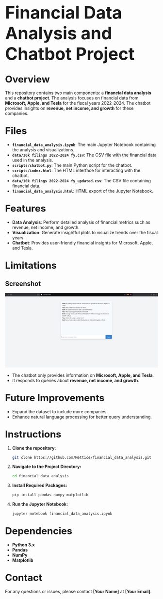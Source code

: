 # <span style="font-size: 2em;">Financial Data Analysis and Chatbot Project</span>

## <span style="font-size: 1.5em;">Overview</span>

This repository contains two main components: a **financial data analysis** and a **chatbot project**. The analysis focuses on financial data from **Microsoft, Apple, and Tesla** for the fiscal years 2022-2024. The chatbot provides insights on **revenue, net income, and growth** for these companies.

## <span style="font-size: 1.5em;">Files</span>

- **`financial_data_analysis.ipynb`**: The main Jupyter Notebook containing the analysis and visualizations.
- **`data/10k filings 2022-2024 fy.csv`**: The CSV file with the financial data used in the analysis.
- **`scripts/chatbot.py`**: The main Python script for the chatbot.
- **`scripts/index.html`**: The HTML interface for interacting with the chatbot.
- **`data/10k filings 2022-2024 fy_updated.csv`**: The CSV file containing financial data.
- **`financial_data_analysis.html`**: HTML export of the Jupyter Notebook.

## <span style="font-size: 1.5em;">Features</span>

- **Data Analysis**: Perform detailed analysis of financial metrics such as revenue, net income, and growth.
- **Visualization**: Generate insightful plots to visualize trends over the fiscal years.
- **Chatbot**: Provides user-friendly financial insights for Microsoft, Apple, and Tesla.

## <span style="font-size: 1.5em;">Limitations</span>

## Screenshot

![Chatbot Interface](./scripts/testbot.png)

- The chatbot only provides information on **Microsoft, Apple, and Tesla**.
- It responds to queries about **revenue, net income, and growth**.

## <span style="font-size: 1.5em;">Future Improvements</span>

- Expand the dataset to include more companies.
- Enhance natural language processing for better query understanding.

## <span style="font-size: 1.5em;">Instructions</span>

1. **Clone the repository:**
   ```bash
   git clone https://github.com/Mettice/financial_data_analysis.git
   ```

2. **Navigate to the Project Directory:**
   ```bash
   cd financial_data_analysis
   ```

3. **Install Required Packages:**
   ```bash
   pip install pandas numpy matplotlib
   ```

4. **Run the Jupyter Notebook:**
   ```bash
   jupyter notebook financial_data_analysis.ipynb
   ```

## <span style="font-size: 1.5em;">Dependencies</span>

- **Python 3.x**
- **Pandas**
- **NumPy**
- **Matplotlib**

## <span style="font-size: 1.5em;">Contact</span>

For any questions or issues, please contact **[Your Name]** at **[Your Email]**.
